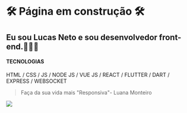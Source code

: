 # 🛠️ Página em construção 🛠️


## Eu sou Lucas Neto e sou desenvolvedor front-end.👨🏾‍💻

#### TECNOLOGIAS

HTML / CSS / JS / NODE JS / VUE JS / REACT / FLUTTER / DART / EXPRESS / WEBSOCKET


> Faça da sua vida mais "Responsiva"- Luana Monteiro


![](https://komarev.com/ghpvc/?username=lucasnneto)
